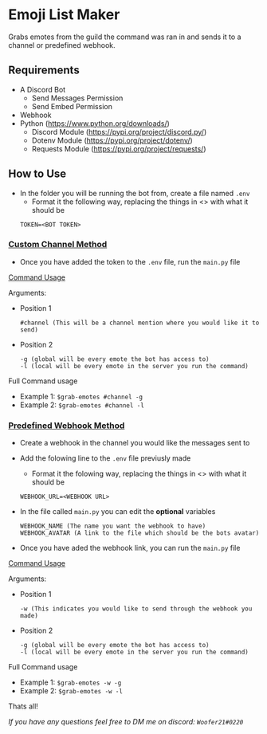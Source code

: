 # Emoji List Maker

Grabs emotes from the guild the command was ran in and sends it to a channel or predefined webhook.

## Requirements
- A Discord Bot
    - Send Messages Permission
    - Send Embed Permission
- Webhook
- Python (https://www.python.org/downloads/)
    - Discord Module (https://pypi.org/project/discord.py/)
    - Dotenv Module (https://pypi.org/project/dotenv/)
    - Requests Module (https://pypi.org/project/requests/)


## How to Use
- In the folder you will be running the bot from, create a file named `.env`
    - Format it the following way, replacing the things in <> with what it should be
    ```
    TOKEN=<BOT TOKEN>
    ```
### <u>Custom Channel Method</u>
- Once you have added the token to the `.env` file, run the `main.py` file

<u>Command Usage</u>

Arguments:
- Position 1
    ```
    #channel (This will be a channel mention where you would like it to send)
    ```
- Position 2
    ```
    -g (global will be every emote the bot has access to)
    -l (local will be every emote in the server you run the command)
    ```
Full Command usage

- Example 1: `$grab-emotes #channel -g`
- Example 2: `$grab-emotes #channel -l`

### <u>Predefined Webhook Method</u>
- Create a webhook in the channel you would like the messages sent to
- Add the folowing line to the `.env` file previusly made
    - Format it the folowing way, replacing the things in <> with what it should be
    ```
    WEBHOOK_URL=<WEBHOOK URL>
    ```

-  In the file called `main.py` you can edit the **optional** variables
    ```
    WEBHOOK_NAME (The name you want the webhook to have)
    WEBHOOK_AVATAR (A link to the file which should be the bots avatar)
    ```

- Once you have aded the webhook link, you can run the `main.py` file

<u>Command Usage</u>

Arguments:
- Position 1
    ```
    -w (This indicates you would like to send through the webhook you made)
    ```
- Position 2
    ```
    -g (global will be every emote the bot has access to)
    -l (local will be every emote in the server you run the command)
    ```
Full Command usage

- Example 1: `$grab-emotes -w -g`
- Example 2: `$grab-emotes -w -l`

Thats all!

*If you have any questions feel free to DM me on discord: `Woofer21#0220`*
